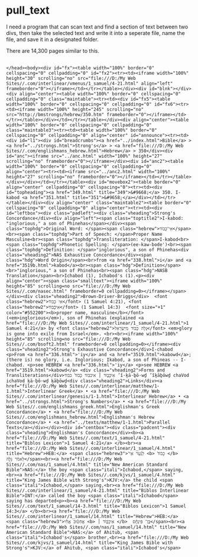 # pull_text
I need a program that can scan text and find a section of text between two divs, then take the selected text and write it into a seperate file, name the file, and save it in a designated folder.

There are 14,300 pages similar to this.<br><br>

```</head><body><div id="fx"><table width="100%" border="0" cellspacing="0" cellpadding="0" id="fx2"><tr><td><iframe width="100%" height="30" scrolling="no" src="file:///D:/My Web Sites//.com/interlinear/vmenus/1_samuel/4-21.html" align="left" frameborder="0"></iframe></td></tr></table></div><div id="blnk"></div><div align="center"><table width="100%" border="0" cellspacing="0" cellpadding="0" class="maintable"><tr><td><div id="fx5"><table width="100%" border="0" cellspacing="0" cellpadding="0" id="fx6"><tr><td><iframe width="100%" height="245" scrolling="no" src="http://bmstrongs/hebrew/350.htm" frameborder="0"></iframe></td></tr></table></div></td></tr></table></div><div align="center"><table width="100%" border="0" cellspacing="0" cellpadding="0" class="maintable3"><tr><td><table width="100%" border="0" cellspacing="0" cellpadding="0" align="center" id="announce"><tr><td><div id="l1"><div id="breadcrumbs"><a href="../index.html">Bible</a> > <a href="../strongs.html">Strong's</a> > <a href="file:///D:/My Web Sites//.com/englishmans_hebrew.html">Hebrew</a> > 350</div><div id="anc"><iframe src="../anc.html" width="100%" height="27" scrolling="no" frameborder="0"></iframe></div><div id="anc2"><table width="100%" border="0" cellspacing="0" cellpadding="0" align="center"><tr><td><iframe src="../anc2.html" width="100%" height="27" scrolling="no" frameborder="0"></iframe></td></tr></table></div></div></td></tr></table><div id="movebox2"><table border="0" align="center" cellpadding="0" cellspacing="0"><tr><td><div id="topheading"><a href="349.html" title="349">&#9668;</a> 350. I-kabod <a href="351.html" title="351">&#9658;</a></div></td></tr></table></div><div align="center" class="maintable2"><table border="0" cellspacing="0" cellpadding="0" align="center"><tr><td><div id="leftbox"><div class="padleft"><div class="vheading">Strong's Concordance</div><div align="left"><span class="toptitle2">I-kabod: "inglorious," a son of Phinehas</span></div><span class="tophdg">Original Word: </span><span class="hebrew">אִי־כָבוֹד</span><br><span class="tophdg">Part of Speech: </span>Proper Name Masculine<br><span class="tophdg">Transliteration: </span>I-kabod<br><span class="tophdg">Phonetic Spelling: </span>(ee-kaw-bode')<br><span class="tophdg">Definition: </span>"inglorious", a son of Phinehas<div class="vheading2">NAS Exhaustive Concordance</div><span class="hdg">Word Origin</span><br>from <a href="338.html">i</a> and <a href="3519b.html">kabod</a><br><span class="hdg">Definition</span><br>"inglorious," a son of Phinehas<br><span class="hdg">NASB Translation</span><br>Ichabod (1), Ichabod's (1).<p><div align="center"><span class="smalltext"><iframe width="100%" height="85" scrolling=no src="file:///D:/My Web Sites//.com/nasec.html" frameborder=0 cellpadding=0></iframe></span></div><div class="vheading2">Brown-Driver-Briggs</div>  <font class="hebrew2">אִי כָבוֺד</font> (1 Samuel 4:21), <font class="hebrew2">אִיכָֿבוֺד</font> (1 Samuel 14:3)  <font size="+1" color="#552200"><b>proper name, masculine</b></font> (<em>inglorious</em>), son of Phinehas (explained <a href="file:///D:/My Web Sites//.com/interlinear/1_samuel/4-21.html">1 Samuel 4:21</a> by <font class="hebrew2">גָּלָה כָבוֺד מִיִּשְׂרָאֵל</font> <em>glory is gone into exile from Israel</em>. <br><br><iframe width="100%" height="85" scrolling=no src="file:///D:/My Web Sites//.com/bsoft2.html" frameborder=0 cellpadding=0></iframe><div class="vheading2">Strong's Exhaustive Concordance</div>I-chabod <p>From <a href="336.html">'iy</a> and <a href="3519.html">kabowd</a>; (there is) no glory, i.e. Inglorious; Ikabod, a son of Phineas -- I-chabod. <p>see HEBREW <a href="336.html">'iy</a> <p>see HEBREW <a href="3519.html">kabowd</a> <div class="vheading2">Forms and Transliterations</div>אִיכָב֣וֹד ׀ איכבוד כָבוֹד֙ כבוד ’î·ḵā·ḇō·wḏ ’îḵāḇōwḏ chaVod ichaVod ḵā·ḇō·wḏ ḵāḇōwḏ<div class="vheading2">Links</div><a href="file:///D:/My Web Sites//.com/interlinear/matthew/1-1.html">Interlinear Greek</a> • <a href="file:///D:/My Web Sites//.com/interlinear/genesis/1-1.html">Interlinear Hebrew</a> • <a href="../strongs.html">Strong's Numbers</a> • <a href="file:///D:/My Web Sites//.com/englishmans_greek.html">Englishman's Greek Concordance</a> • <a href="file:///D:/My Web Sites//.com/englishmans_hebrew.html">Englishman's Hebrew Concordance</a> • <a href="../texts/matthew/1-1.html">Parallel Texts</a></div></div><div id="centbox"><div class="padcent"><div class="vheading">Englishman's Concordance</div><b><a href="file:///D:/My Web Sites//.com/text/1_samuel/4-21.html" title="Biblos Lexicon">1 Samuel 4:21</a> </b><br><a href="file:///D:/My Web Sites//.com/interlinear/1_samuel/4.html" title="Hebrew">HEB:</a> <span class="hebrew3">לַנַּ֗עַר אִֽי־ <b> כָבוֹד֙ </b>  לֵאמֹ֔ר גָּלָ֥ה</span><br><a href="file:///D:/My Web Sites//.com/nas/1_samuel/4.html" title="New American Standard Bible">NAS:</a> the boy <span class="itali">Ichabod,</span> saying,<br><a href="file:///D:/My Web Sites//.com/kjvs/1_samuel/4.html" title="King James Bible with Strong's">KJV:</a> the child <span class="itali">Ichabod,</span> saying,<br><a href="file:///D:/My Web Sites//.com/interlinear/1_samuel/4-21.html" title="Biblos Interlinear Bible">INT:</a> called the boy <span class="itali">Ichabod</span> saying has departed<p><b><a href="file:///D:/My Web Sites//.com/text/1_samuel/14-3.html" title="Biblos Lexicon">1 Samuel 14:3</a> </b><br><a href="file:///D:/My Web Sites//.com/interlinear/1_samuel/14.html" title="Hebrew">HEB:</a> <span class="hebrew3">אֲחִט֡וּב אֲחִ֡י <b> אִיכָב֣וֹד ׀ </b>  בֶּן־ פִּינְחָ֨ס</span><br><a href="file:///D:/My Web Sites//.com/nas/1_samuel/14.html" title="New American Standard Bible">NAS:</a> of Ahitub, <span class="itali">Ichabod's</span> brother,<br><a href="file:///D:/My Web Sites//.com/kjvs/1_samuel/14.html" title="King James Bible with Strong's">KJV:</a> of Ahitub, <span class="itali">Ichabod's</span>```
